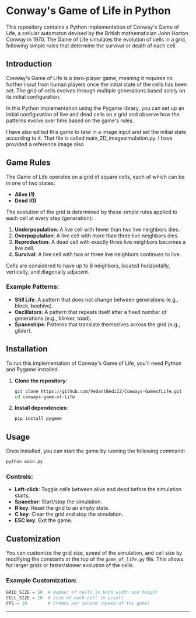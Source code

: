 

# Conway's Game of Life in Python

This repository contains a Python implementation of Conway's Game of Life, a cellular automaton devised by the British mathematician John Horton Conway in 1970. The Game of Life simulates the evolution of cells in a grid, following simple rules that determine the survival or death of each cell.

## Introduction
Conway's Game of Life is a zero-player game, meaning it requires no further input from human players once the initial state of the cells has been set. The grid of cells evolves through multiple generations based solely on its initial configuration.

In this Python implementation using the Pygame library, you can set up an initial configuration of live and dead cells on a grid and observe how the patterns evolve over time based on the game's rules.

I have also edited this game to take in a image input and set the initial state according to it. That file is called main_2D_imagesimulation.py. I have provided a reference image also


## Game Rules
The Game of Life operates on a grid of square cells, each of which can be in one of two states:
- **Alive (1)**
- **Dead (0)**

The evolution of the grid is determined by these simple rules applied to each cell at every step (generation):

1. **Underpopulation**: A live cell with fewer than two live neighbors dies.
2. **Overpopulation**: A live cell with more than three live neighbors dies.
3. **Reproduction**: A dead cell with exactly three live neighbors becomes a live cell.
4. **Survival**: A live cell with two or three live neighbors continues to live.

Cells are considered to have up to 8 neighbors, located horizontally, vertically, and diagonally adjacent.

### Example Patterns:
- **Still Life**: A pattern that does not change between generations (e.g., block, beehive).
- **Oscillators**: A pattern that repeats itself after a fixed number of generations (e.g., blinker, toad).
- **Spaceships**: Patterns that translate themselves across the grid (e.g., glider).

## Installation
To run this implementation of Conway's Game of Life, you'll need Python and Pygame installed.

1. **Clone the repository**:
   ```bash
   git clone https://github.com/VedantBedi12/Conways-GameofLife.git
   cd conways-game-of-life
   ```

2. **Install dependencies**:
   ```bash
   pip install pygame
   ```

## Usage
Once installed, you can start the game by running the following command:
```bash
python main.py
```

### Controls:
- **Left-click**: Toggle cells between alive and dead before the simulation starts.
- **Spacebar**: Start/stop the simulation.
- **R key**: Reset the grid to an empty state.
- **C key**: Clear the grid and stop the simulation.
- **ESC key**: Exit the game.

## Customization
You can customize the grid size, speed of the simulation, and cell size by modifying the constants at the top of the `game_of_life.py` file. This allows for larger grids or faster/slower evolution of the cells.

### Example Customization:
```python
GRID_SIZE = 50  # Number of cells in both width and height
CELL_SIZE = 10  # Size of each cell in pixels
FPS = 10        # Frames per second (speed of the game)
```



---

